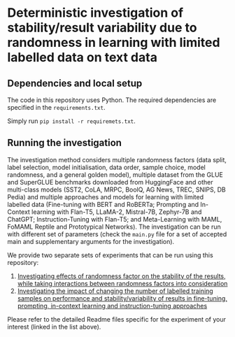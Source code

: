 # Deterministic investigation of stability/result variability due to randomness in learning with limited labelled data on text data

## Dependencies and local setup

The code in this repository uses Python. The required dependencies are specified in the `requirements.txt`. 

Simply run `pip install -r requiremets.txt`.

## Running the investigation

The investigation method considers multiple randomness factors (data split, label selection, model initialisation, data order, sample choice, model randomness, and a general golden model), multiple dataset from the GLUE and SuperGLUE benchmarks downloaded from HuggingFace and other multi-class models (SST2, CoLA, MRPC, BoolQ, AG News, TREC, SNIPS, DB Pedia) and multiple approaches and models for learning with limited labelled data (Fine-tuning with BERT and RoBERTa; Prompting and In-Context learning with Flan-T5, LLaMA-2, Mistral-7B, Zephyr-7B and ChatGPT; Instruction-Tuning with Flan-T5; and Meta-Learning with MAML, FoMAML Reptile and Prototypical Networks). The investigation can be run with different set of parameters (check the `main.py` file for a set of accepted main and supplementary arguments for the investigation). 


We provide two separate sets of experiments that can be run using this repository: 
1. [Investigating effects of randomness factor on the stability of the results, while taking interactions between randomness factors into consideration](EffectsOfRandomnessFactors.md)
1. [Investigating the impact of changing the number of labelled training samples on performance and stability/variability of results in fine-tuning, prompting, in-context learning and instruction-tuning approaches](ImpactOfDatasetSize.md)

Please refer to the detailed Readme files specific for the experiment of your interest (linked in the list above).



